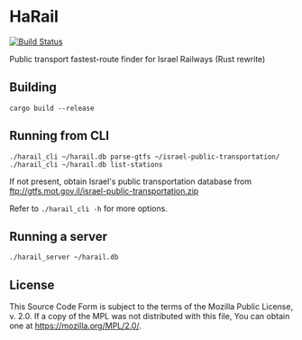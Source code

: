 # HaRail

[![Build Status](https://github.com/hadeutscher/RustyRail/workflows/CI/badge.svg)](https://github.com/hadeutscher/RustyRail/actions)

Public transport fastest-route finder for Israel Railways (Rust rewrite)

## Building

`cargo build --release`

## Running from CLI

```
./harail_cli ~/harail.db parse-gtfs ~/israel-public-transportation/
./harail_cli ~/harail.db list-stations
```

If not present, obtain Israel's public transportation database from ftp://gtfs.mot.gov.il/israel-public-transportation.zip

Refer to `./harail_cli -h` for more options.

## Running a server

```
./harail_server ~/harail.db
```

## License

This Source Code Form is subject to the terms of the Mozilla Public License, v. 2.0. If a copy of the MPL was not distributed with this file, You can obtain one at https://mozilla.org/MPL/2.0/.
